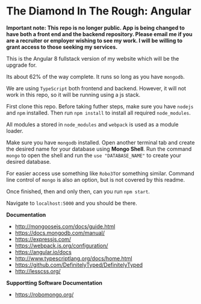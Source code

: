 # The Diamond In The Rough: Angular

**Important note: This repo is no longer public. App is being changed to have both a front end and the backend repository. Please email me if you are a recruiter or employer wishing to see my work. I will be willing to grant access to those seeking my services.**

This is the Angular 8 fullstack version of my website which will be the upgrade for.

Its about 62% of the way complete. It runs so long as you have `mongodb`.

We are using `TypeScript` both frontend and backend. However, it will not work in this repo, so it will be running using a js stack.

First clone this repo. Before taking futher steps, make sure you have `nodejs` and `npm` installed. Then run `npm install` to install all required `node_modules`.

All modules a stored in `node_modules` and `webpack` is used as a module loader.  

Make sure you have `mongodb` installed. Open another terminal tab and create the desired name for your database using **Mongo Shell**. Run the command `mongo` to open the shell and run the `use "DATABASE_NAME"` to create your desired database.
 
For easier access use something like `Robo3T`or something similar. Command line control of `mongo` is also an option, but is not covered by this readme.

Once finished, then and only then, can you run `npm start`.

Navigate to `localhost:5000` and you should be there. 

**Documentation**
- http://mongoosejs.com/docs/guide.html
- https://docs.mongodb.com/manual/
- https://expressjs.com/
- https://webpack.js.org/configuration/
- https://angular.io/docs
- http://www.typescriptlang.org/docs/home.html
- https://github.com/DefinitelyTyped/DefinitelyTyped
- http://lesscss.org/

**Supportting Software Documentation**
- https://robomongo.org/
